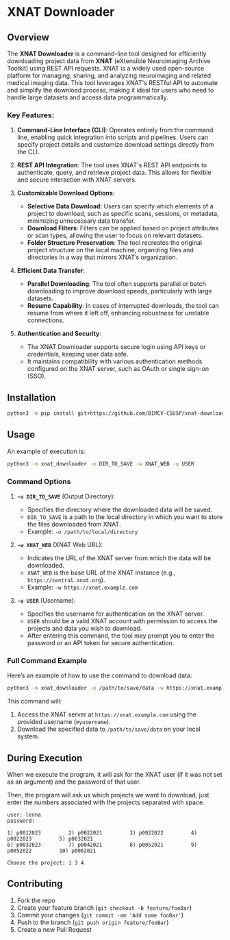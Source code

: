 # XNAT Downloader
## Overview
The **XNAT Downloader** is a command-line tool designed for efficiently downloading project data from **XNAT** (eXtensible Neuroimaging Archive Toolkit) using REST API requests. XNAT is a widely used open-source platform for managing, sharing, and analyzing neuroimaging and related medical imaging data. This tool leverages XNAT's RESTful API to automate and simplify the download process, making it ideal for users who need to handle large datasets and access data programmatically.

### Key Features:
1. **Command-Line Interface (CLI)**: Operates entirely from the command line, enabling quick integration into scripts and pipelines. Users can specify project details and customize download settings directly from the CLI.

2. **REST API Integration**: The tool uses XNAT's REST API endpoints to authenticate, query, and retrieve project data. This allows for flexible and secure interaction with XNAT servers.

3. **Customizable Download Options**:
   - **Selective Data Download**: Users can specify which elements of a project to download, such as specific scans, sessions, or metadata, minimizing unnecessary data transfer.
   - **Download Filters**: Filters can be applied based on project attributes or scan types, allowing the user to focus on relevant datasets.
   - **Folder Structure Preservation**: The tool recreates the original project structure on the local machine, organizing files and directories in a way that mirrors XNAT’s organization.

4. **Efficient Data Transfer**:
   - **Parallel Downloading**: The tool often supports parallel or batch downloading to improve download speeds, particularly with large datasets.
   - **Resume Capability**: In cases of interrupted downloads, the tool can resume from where it left off, enhancing robustness for unstable connections.

5. **Authentication and Security**:
   - The XNAT Downloader supports secure login using API keys or credentials, keeping user data safe.
   - It maintains compatibility with various authentication methods configured on the XNAT server, such as OAuth or single sign-on (SSO).

## Installation

```bash
python3 -m pip install git+https://github.com/BIMCV-CSUSP/xnat-download.git#egg=xnat_downloader
```

## Usage

An example of execution is:

```bash
python3 -m xnat_downloader -o DIR_TO_SAVE -w XNAT_WEB -u USER
```
### Command Options

1. **`-o DIR_TO_SAVE`** (Output Directory):
   - Specifies the directory where the downloaded data will be saved.
   - `DIR_TO_SAVE` is a path to the local directory in which you want to store the files downloaded from XNAT.
   - Example: `-o /path/to/local/directory`

2. **`-w XNAT_WEB`** (XNAT Web URL):
   - Indicates the URL of the XNAT server from which the data will be downloaded.
   - `XNAT_WEB` is the base URL of the XNAT instance (e.g., `https://central.xnat.org`).
   - Example: `-w https://xnat.example.com`

3. **`-u USER`** (Username):
   - Specifies the username for authentication on the XNAT server.
   - `USER` should be a valid XNAT account with permission to access the projects and data you wish to download.
   - After entering this command, the tool may prompt you to enter the password or an API token for secure authentication.

### Full Command Example
Here’s an example of how to use the command to download data:

```bash
python3 -m xnat_downloader -o /path/to/save/data -w https://xnat.example.com -u myusername
```

This command will:
1. Access the XNAT server at `https://xnat.example.com` using the provided username (`myusername`).
2. Download the specified data to `/path/to/save/data` on your local system.

## During Execution

When we execute the program, it will ask for the XNAT user (if it was not set as an argument) and the password of that user.

Then, the program will ask us which projects we want to download, just enter the numbers associated with the projects separated with space.

    user: lenna
    password:

    1) p0012023         2) p0022021         3) p0022022         4) p0022023         5) p0032021         
    6) p0032023         7) p0042021         8) p0052021         9) p0052022         10) p0062021         
     
    Choose the project: 1 3 4 

## Contributing

1. Fork the repo
2. Create your feature branch (`git checkout -b feature/fooBar`)
3. Commit your changes (`git commit -am 'Add some fooBar'`)
4. Push to the branch (`git push origin feature/fooBar`)
5. Create a new Pull Request
